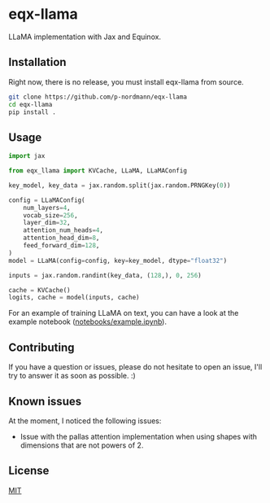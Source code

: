 # eqx-llama

LLaMA implementation with Jax and Equinox.

## Installation

Right now, there is no release, you must install eqx-llama from source.

```bash
git clone https://github.com/p-nordmann/eqx-llama
cd eqx-llama
pip install .
```

## Usage

```python
import jax

from eqx_llama import KVCache, LLaMA, LLaMAConfig

key_model, key_data = jax.random.split(jax.random.PRNGKey(0))

config = LLaMAConfig(
    num_layers=4,
    vocab_size=256,
    layer_dim=32,
    attention_num_heads=4,
    attention_head_dim=8,
    feed_forward_dim=128,
)
model = LLaMA(config=config, key=key_model, dtype="float32")

inputs = jax.random.randint(key_data, (128,), 0, 256)

cache = KVCache()
logits, cache = model(inputs, cache)
```

For an example of training LLaMA on text, you can have a look at the example notebook ([notebooks/example.ipynb](./notebooks/example.ipynb)).

## Contributing

If you have a question or issues, please do not hesitate to open an issue, I'll try to answer it as soon as possible. :)

## Known issues

At the moment, I noticed the following issues:

- Issue with the pallas attention implementation when using shapes with dimensions that are not powers of 2.

## License

[MIT](https://choosealicense.com/licenses/mit/)
